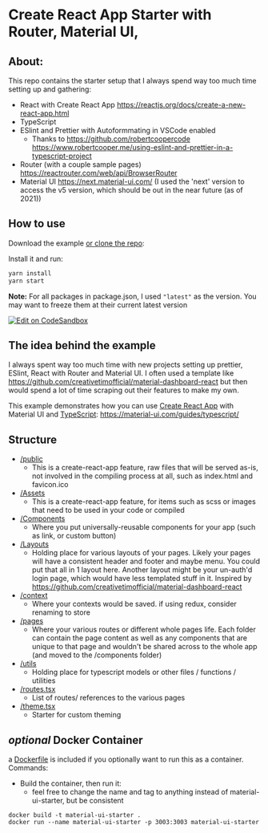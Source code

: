 # Create React App Starter with Router, Material UI, 

## About:

This repo contains the starter setup that I always spend way too much time setting up and gathering:

- React with Create React App https://reactjs.org/docs/create-a-new-react-app.html
- TypeScript
- ESlint and Prettier with Autoformmating in VSCode enabled
  - Thanks to https://github.com/robertcoopercode https://www.robertcooper.me/using-eslint-and-prettier-in-a-typescript-project
- Router (with a couple sample pages) https://reactrouter.com/web/api/BrowserRouter
- Material UI https://next.material-ui.com/ (I used the 'next' version to access the v5 version, which should be out in the near future (as of 2021))


## How to use

Download the example [or clone the repo](https://github.com/madmaxlax/react-materialui-router-typescript-starter):


Install it and run:

```sh
yarn install
yarn start
```


**Note:**
For all packages in package.json, I used `"latest"` as the version. 
You may want to freeze them at their current latest version 

[![Edit on CodeSandbox](https://codesandbox.io/static/img/play-codesandbox.svg)](https://codesandbox.io/s/github/madmaxlax/react-materialui-router-typescript-starter)

## The idea behind the example

I always spent way too much time with new projects setting up prettier, ESlint, React with Router and Material UI. 
I often used a template like https://github.com/creativetimofficial/material-dashboard-react but then would spend a lot of time scraping out their features to make my own. 

This example demonstrates how you can use [Create React App](https://github.com/facebookincubator/create-react-app) with Material UI and [TypeScript](https://github.com/Microsoft/TypeScript): https://material-ui.com/guides/typescript/

## Structure 

 - [/public](https://github.com/madmaxlax/react-materialui-router-typescript-starter/tree/main/public)
    - This is a create-react-app feature, raw files that will be served as-is, not involved in the compiling process at all, such as index.html and favicon.ico
 - [/Assets](https://github.com/madmaxlax/react-materialui-router-typescript-starter/tree/main/src/assets)
    - This is a create-react-app feature, for items such as scss or images that need to be used in your code or compiled
 - [/Components](https://github.com/madmaxlax/react-materialui-router-typescript-starter/tree/main/src/components)
    - Where you put universally-reusable components for your app (such as link, or custom button)
- [/Layouts](https://github.com/madmaxlax/react-materialui-router-typescript-starter/tree/main/src/layouts)
    - Holding place for various layouts of your pages. Likely your pages will have a consistent header and footer and maybe menu. You could put that all in 1 layout here. Another layout might be your un-auth'd login page, which would have less templated stuff in it. Inspired by https://github.com/creativetimofficial/material-dashboard-react
- [/context](https://github.com/madmaxlax/react-materialui-router-typescript-starter/tree/main/src/context)
    - Where your contexts would be saved. if using redux, consider renaming to store
- [/pages](https://github.com/madmaxlax/react-materialui-router-typescript-starter/tree/main/src/pages)
    - Where your various routes or different whole pages life. Each folder can contain the page content as well as any components that are unique to that page and wouldn't be shared across to the whole app (and moved to the /components folder)
- [/utils](https://github.com/madmaxlax/react-materialui-router-typescript-starter/tree/main/src/utils)
    - Holding place for typescript models or other files / functions / utilities
- [/routes.tsx](https://github.com/madmaxlax/react-materialui-router-typescript-starter/blob/main/src/Routes.tsx)
    - List of routes/ references to the various pages
- [/theme.tsx](https://github.com/madmaxlax/react-materialui-router-typescript-starter/blob/main/src/theme.tsx)
    - Starter for custom theming 

## *optional* Docker Container 

a [Dockerfile](https://github.com/madmaxlax/react-materialui-router-typescript-starter/blob/main/Dockerfile) is included if you optionally want to run this as a container. 
Commands:

 - Build the container, then run it: 
    - feel free to change the name and tag to anything instead of material-ui-starter, but be consistent

```
docker build -t material-ui-starter .
docker run --name material-ui-starter -p 3003:3003 material-ui-starter
```
